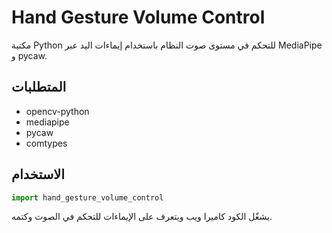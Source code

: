 # Hand Gesture Volume Control

مكتبة Python للتحكم في مستوى صوت النظام باستخدام إيماءات اليد عبر MediaPipe و pycaw.

## المتطلبات
- opencv-python
- mediapipe
- pycaw
- comtypes

## الاستخدام
```python
import hand_gesture_volume_control
```

يشغّل الكود كاميرا ويب ويتعرف على الإيماءات للتحكم في الصوت وكتمه.
